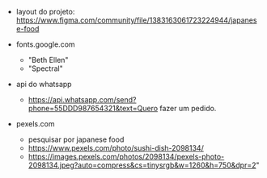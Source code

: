 - layout do projeto: https://www.figma.com/community/file/1383163061723224944/japanese-food

- fonts.google.com
  - "Beth Ellen"
  - "Spectral"

- api do whatsapp
  - https://api.whatsapp.com/send?phone=55DDD987654321&text=Quero fazer um pedido.

- pexels.com
  - pesquisar por japanese food
  - https://www.pexels.com/photo/sushi-dish-2098134/
  - https://images.pexels.com/photos/2098134/pexels-photo-2098134.jpeg?auto=compress&cs=tinysrgb&w=1260&h=750&dpr=2"